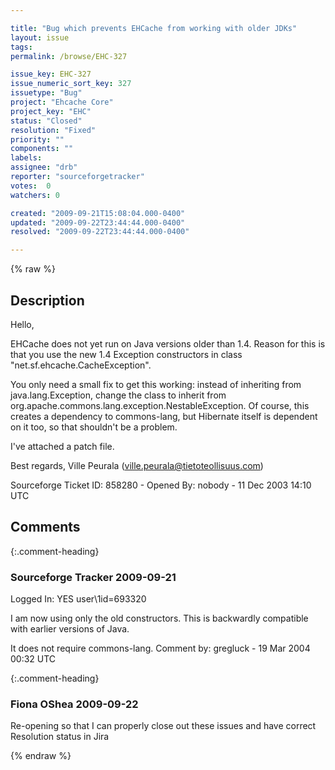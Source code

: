 ```yaml
---

title: "Bug which prevents EHCache from working with older JDKs"
layout: issue
tags: 
permalink: /browse/EHC-327

issue_key: EHC-327
issue_numeric_sort_key: 327
issuetype: "Bug"
project: "Ehcache Core"
project_key: "EHC"
status: "Closed"
resolution: "Fixed"
priority: ""
components: ""
labels: 
assignee: "drb"
reporter: "sourceforgetracker"
votes:  0
watchers: 0

created: "2009-09-21T15:08:04.000-0400"
updated: "2009-09-22T23:44:44.000-0400"
resolved: "2009-09-22T23:44:44.000-0400"

---
```




{% raw %}



## Description

<div markdown="1" class="description">

Hello,

EHCache does not yet run on Java versions older than 
1.4. Reason for this 
is that you use the new 1.4 Exception constructors in 
class "net.sf.ehcache.CacheException". 

You only need a small fix to get this working: instead of 
inheriting from 
java.lang.Exception, change the class to inherit from 
org.apache.commons.lang.exception.NestableException. 
Of course, this 
creates a dependency to commons-lang, but Hibernate 
itself is dependent on 
it too, so that shouldn't be a problem. 

I've attached a patch file.

Best regards,
Ville Peurala
(ville.peurala@tietoteollisuus.com)

Sourceforge Ticket ID: 858280 - Opened By: nobody - 11 Dec 2003 14:10 UTC

</div>

## Comments


{:.comment-heading}
### **Sourceforge Tracker** <span class="date">2009-09-21</span>

<div markdown="1" class="comment">

Logged In: YES 
user\1id=693320

I am now using only the old constructors. This is backwardly
compatible with earlier versions of Java.

It does not require commons-lang.
Comment by: gregluck - 19 Mar 2004 00:32 UTC

</div>


{:.comment-heading}
### **Fiona OShea** <span class="date">2009-09-22</span>

<div markdown="1" class="comment">

Re-opening so that I can properly close out these issues and have correct Resolution status in Jira

</div>



{% endraw %}
